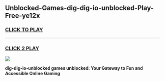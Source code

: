 
## Unblocked-Games-dig-dig-io-unblocked-Play-Free-ye12x
<h3>
<a href="https://premium76.site?title=dig-dig-io-unblocked&ref=17A">CLICK TO PLAY</a></h3>
<hr>

<h3>
<a href="https://premium76.site?title=dig-dig-io-unblocked&ref=17A">CLICK 2 PLAY</a>
  
</h3>

<a href="https://premium76.site?title=dig-dig-io-unblocked&ref=17A"><img src="https://clearcache.store/games.png"></a>


**dig-dig-io-unblocked games unblocked: Your Gateway to Fun and Accessible Online Gaming**
